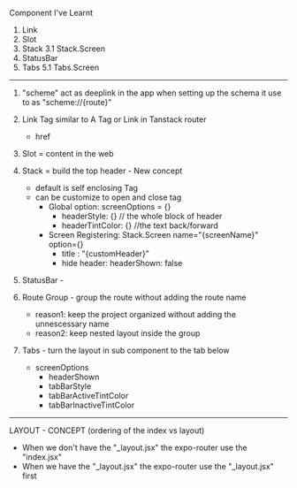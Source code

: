 Component I've Learnt

1. Link
2. Slot
3. Stack
   3.1 Stack.Screen
4. StatusBar
5. Tabs
   5.1 Tabs.Screen

---

1. "scheme" act as deeplink in the app
   when setting up the schema it use to as
   "scheme://{route}"

2. Link Tag similar to A Tag or Link in Tanstack router

   - href

3. Slot = content in the web

4. Stack = build the top header - New concept

   - default is self enclosing Tag
   - can be customize to open and close tag
     - Global option: screenOptions = {}
       - headerStyle: {} // the whole block of header
       - headerTintColor: {} //the text back/forward
     - Screen Registering: Stack.Screen name="{screenName}"
       option={}
       - title : "{customHeader}"
       - hide header: headerShown: false

5. StatusBar -

6. Route Group - group the route without adding the route name

   - reason1: keep the project organized without adding the unnescessary name
   - reason2: keep nested layout inside the group

7. Tabs - turn the layout in sub component to the tab below
   - screenOptions
     - headerShown
     - tabBarStyle
     - tabBarActiveTintColor
     - tabBarInactiveTintColor

---

LAYOUT - CONCEPT (ordering of the index vs layout)

- When we don't have the "\_layout.jsx" the expo-router use the "index.jsx"
- When we have the "\_layout.jsx" the expo-router use the "\_layout.jsx" first
